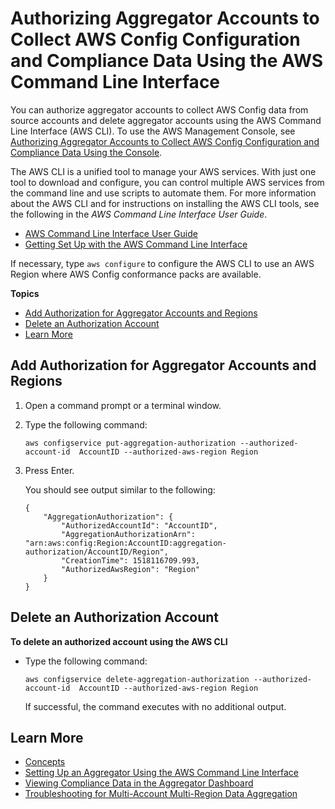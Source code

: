 # Authorizing Aggregator Accounts to Collect AWS Config Configuration and Compliance Data Using the AWS Command Line Interface<a name="authorize-aggregator-account-cli"></a>

You can authorize aggregator accounts to collect AWS Config data from source accounts and delete aggregator accounts using the AWS Command Line Interface \(AWS CLI\)\. To use the AWS Management Console, see [Authorizing Aggregator Accounts to Collect AWS Config Configuration and Compliance Data Using the Console](authorize-aggregator-account-console.md)\.

The AWS CLI is a unified tool to manage your AWS services\. With just one tool to download and configure, you can control multiple AWS services from the command line and use scripts to automate them\. For more information about the AWS CLI and for instructions on installing the AWS CLI tools, see the following in the *AWS Command Line Interface User Guide*\.
+ [AWS Command Line Interface User Guide](https://docs.aws.amazon.com/cli/latest/userguide/)
+ [Getting Set Up with the AWS Command Line Interface](https://docs.aws.amazon.com/cli/latest/userguide/cli-chap-getting-set-up.html) 

If necessary, type `aws configure` to configure the AWS CLI to use an AWS Region where AWS Config conformance packs are available\.

**Topics**
+ [Add Authorization for Aggregator Accounts and Regions](#add-authorization-cli)
+ [Delete an Authorization Account](#delete-authorization-cli)
+ [Learn More](#learn-more-setup-console)

## Add Authorization for Aggregator Accounts and Regions<a name="add-authorization-cli"></a>

1. Open a command prompt or a terminal window\.

1. Type the following command:

   ```
   aws configservice put-aggregation-authorization --authorized-account-id  AccountID --authorized-aws-region Region
   ```

1. Press Enter\.

   You should see output similar to the following:

   ```
   {
       "AggregationAuthorization": {
           "AuthorizedAccountId": "AccountID",
           "AggregationAuthorizationArn": "arn:aws:config:Region:AccountID:aggregation-authorization/AccountID/Region",
           "CreationTime": 1518116709.993,
           "AuthorizedAwsRegion": "Region"
       }
   }
   ```

## Delete an Authorization Account<a name="delete-authorization-cli"></a>

**To delete an authorized account using the AWS CLI**
+ Type the following command:

  ```
  aws configservice delete-aggregation-authorization --authorized-account-id  AccountID --authorized-aws-region Region
  ```

  If successful, the command executes with no additional output\.

## Learn More<a name="learn-more-setup-console"></a>
+ [Concepts](config-concepts.md)
+ [Setting Up an Aggregator Using the AWS Command Line Interface](set-up-aggregator-cli.md)
+ [Viewing Compliance Data in the Aggregator Dashboard](viewing-the-aggregate-dashboard.md)
+ [Troubleshooting for Multi\-Account Multi\-Region Data Aggregation](aggregate-data-troubleshooting.md)